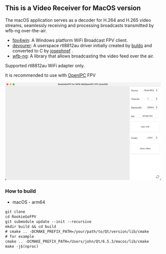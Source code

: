 ## This is a Video Receiver for MacOS version

The macOS application serves as a decoder for H.264 and H.265 video streams, seamlessly receiving and processing broadcasts transmitted by wfb-ng over-the-air.

- [fpv4win](https://github.com/OpenIPC/fpv4win.git): A Windows platform WiFi Broadcast FPV client.
- [devourer](https://github.com/openipc/devourer): A userspace rtl8812au driver initially created by [buldo](https://github.com/buldo) and converted to C by [josephnef](https://github.com/josephnef) .
- [wfb-ng](https://github.com/svpcom/wfb-ng): A library that allows broadcasting the video feed over the air.

Supported rtl8812au WiFi adapter only.

It is recommended to use with [OpenIPC](https://github.com/OpenIPC) FPV

![img.png](doc/white-page.jpg)

### How to build
- macOS - arm64
```shell
git clone 
cd RookieGoFPV
git submodule update --init --recursive
mkdir build && cd build
# cmake .. -DCMAKE_PREFIX_PATH=/your/path/to/Qt/version/lib/cmake
# for example
cmake .. -DCMAKE_PREFIX_PATH=/Users/john/Qt/6.5.3/macos/lib/cmake
make -j$(nproc)
```

